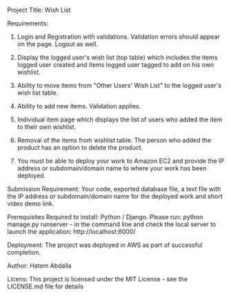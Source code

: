 Project Title: Wish List

Requirements: 

1. Login and Registration with validations. Validation errors should appear on the page. Logout as well.

2. Display the logged user's wish list (top table) which includes the items logged user created and items logged user tagged to add on his own wishlist.

3. Ability to move items from "Other Users' Wish List" to the logged user's wish list table.

4. Ability to add new items. Validation applies.

5. Individual item page which displays the list of users who added the item to their own wishlist.

6. Removal of the items from wishlist table.
   The person who added the product has an option to delete the product.

8. You must be able to deploy your work to Amazon EC2 and provide the IP address or subdomain/domain name to where your work has been deployed. 

Submission Requirement: Your code, exported database file, a text file with the IP address or subdomain/domain name for the deployed work and short video demo link.

Prerequisites
 Required to install: Python / Django. Please 
 run:  python manage.py runserver - in the command line and check the local server to launch the application:  http://localhost:8000/

Deployment:
The project was deployed in AWS as part of successful completion.

Author:
Hatem Abdalla

Licens:
This project is licensed under the MIT License - see the LICENSE.md file for details

